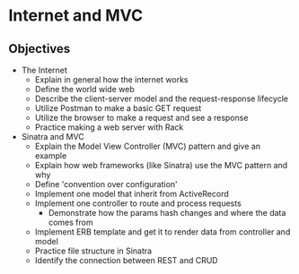 # Internet and MVC

## Objectives

* The Internet
  * Explain in general how the internet works
  * Define the world wide web
  * Describe the client-server model and the request-response lifecycle
  * Utilize Postman to make a basic GET request
  * Utilize the browser to make a request and see a response
  * Practice making a web server with Rack
* Sinatra and MVC
  * Explain the Model View Controller \(MVC\) pattern and give an example
  * Explain how web frameworks \(like Sinatra\) use the MVC pattern and why
  * Define 'convention over configuration'
  * Implement one model that inherit from ActiveRecord
  * Implement one controller to route and process requests
    * Demonstrate how the params hash changes and where the data comes from
  * Implement ERB template and get it to render data from controller and model
  * Practice file structure in Sinatra
  * Identify the connection between REST and CRUD

